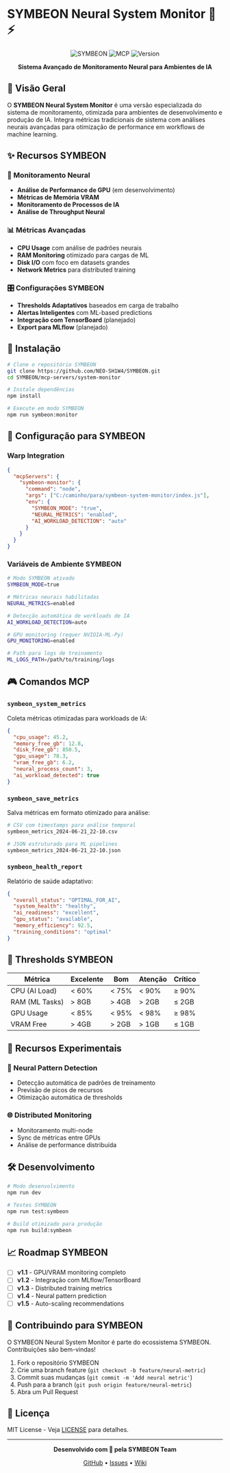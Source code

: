 # SYMBEON Neural System Monitor 🧠⚡

<div align="center">

![SYMBEON](https://img.shields.io/badge/SYMBEON-Neural%20Monitor-purple?style=for-the-badge&logo=brain&logoColor=white)
![MCP](https://img.shields.io/badge/MCP-Compatible-blue?style=for-the-badge)
![Version](https://img.shields.io/badge/Version-1.0.0--symbeon-green?style=for-the-badge)

**Sistema Avançado de Monitoramento Neural para Ambientes de IA**

</div>

## 🎯 Visão Geral

O **SYMBEON Neural System Monitor** é uma versão especializada do sistema de monitoramento, otimizada para ambientes de desenvolvimento e produção de IA. Integra métricas tradicionais de sistema com análises neurais avançadas para otimização de performance em workflows de machine learning.

## ✨ Recursos SYMBEON

### 🧠 Monitoramento Neural
- **Análise de Performance de GPU** (em desenvolvimento)
- **Métricas de Memória VRAM**
- **Monitoramento de Processos de IA**
- **Análise de Throughput Neural**

### 📊 Métricas Avançadas
- **CPU Usage** com análise de padrões neurais
- **RAM Monitoring** otimizado para cargas de ML
- **Disk I/O** com foco em datasets grandes
- **Network Metrics** para distributed training

### 🎛️ Configurações SYMBEON
- **Thresholds Adaptativos** baseados em carga de trabalho
- **Alertas Inteligentes** com ML-based predictions
- **Integração com TensorBoard** (planejado)
- **Export para MLflow** (planejado)

## 🚀 Instalação

```bash
# Clone o repositório SYMBEON
git clone https://github.com/NEO-SH1W4/SYMBEON.git
cd SYMBEON/mcp-servers/system-monitor

# Instale dependências
npm install

# Execute em modo SYMBEON
npm run symbeon:monitor
```

## 🔧 Configuração para SYMBEON

### Warp Integration
```json
{
  "mcpServers": {
    "symbeon-monitor": {
      "command": "node",
      "args": ["C:/caminho/para/symbeon-system-monitor/index.js"],
      "env": {
        "SYMBEON_MODE": "true",
        "NEURAL_METRICS": "enabled",
        "AI_WORKLOAD_DETECTION": "auto"
      }
    }
  }
}
```

### Variáveis de Ambiente SYMBEON
```bash
# Modo SYMBEON ativado
SYMBEON_MODE=true

# Métricas neurais habilitadas
NEURAL_METRICS=enabled

# Detecção automática de workloads de IA
AI_WORKLOAD_DETECTION=auto

# GPU monitoring (requer NVIDIA-ML-Py)
GPU_MONITORING=enabled

# Path para logs de treinamento
ML_LOGS_PATH=/path/to/training/logs
```

## 🎮 Comandos MCP

### `symbeon_system_metrics`
Coleta métricas otimizadas para workloads de IA:
```json
{
  "cpu_usage": 45.2,
  "memory_free_gb": 12.8,
  "disk_free_gb": 850.5,
  "gpu_usage": 78.3,
  "vram_free_gb": 6.2,
  "neural_process_count": 3,
  "ai_workload_detected": true
}
```

### `symbeon_save_metrics`
Salva métricas em formato otimizado para análise:
```bash
# CSV com timestamps para análise temporal
symbeon_metrics_2024-06-21_22-10.csv

# JSON estruturado para ML pipelines
symbeon_metrics_2024-06-21_22-10.json
```

### `symbeon_health_report`
Relatório de saúde adaptativo:
```json
{
  "overall_status": "OPTIMAL_FOR_AI",
  "system_health": "healthy",
  "ai_readiness": "excellent",
  "gpu_status": "available",
  "memory_efficiency": 92.5,
  "training_conditions": "optimal"
}
```

## 🎨 Thresholds SYMBEON

| Métrica | Excelente | Bom | Atenção | Crítico |
|---------|-----------|-----|---------|---------|
| CPU (AI Load) | < 60% | < 75% | < 90% | ≥ 90% |
| RAM (ML Tasks) | > 8GB | > 4GB | > 2GB | ≤ 2GB |
| GPU Usage | < 85% | < 95% | < 98% | ≥ 98% |
| VRAM Free | > 4GB | > 2GB | > 1GB | ≤ 1GB |

## 🧪 Recursos Experimentais

### 🔮 Neural Pattern Detection
- Detecção automática de padrões de treinamento
- Previsão de picos de recursos
- Otimização automática de thresholds

### 🌐 Distributed Monitoring
- Monitoramento multi-node
- Sync de métricas entre GPUs
- Análise de performance distribuída

## 🛠️ Desenvolvimento

```bash
# Modo desenvolvimento
npm run dev

# Testes SYMBEON
npm run test:symbeon

# Build otimizado para produção
npm run build:symbeon
```

## 📈 Roadmap SYMBEON

- [ ] **v1.1** - GPU/VRAM monitoring completo
- [ ] **v1.2** - Integração com MLflow/TensorBoard
- [ ] **v1.3** - Distributed training metrics
- [ ] **v1.4** - Neural pattern prediction
- [ ] **v1.5** - Auto-scaling recommendations

## 🤝 Contribuindo para SYMBEON

O SYMBEON Neural System Monitor é parte do ecossistema SYMBEON. Contribuições são bem-vindas!

1. Fork o repositório SYMBEON
2. Crie uma branch feature (`git checkout -b feature/neural-metric`)
3. Commit suas mudanças (`git commit -m 'Add neural metric'`)
4. Push para a branch (`git push origin feature/neural-metric`)
5. Abra um Pull Request

## 📜 Licença

MIT License - Veja [LICENSE](LICENSE) para detalhes.

---

<div align="center">

**Desenvolvido com 🧠 pela SYMBEON Team**

[GitHub](https://github.com/NEO-SH1W4/SYMBEON) • [Issues](https://github.com/NEO-SH1W4/SYMBEON/issues) • [Wiki](https://github.com/NEO-SH1W4/SYMBEON/wiki)

</div>

